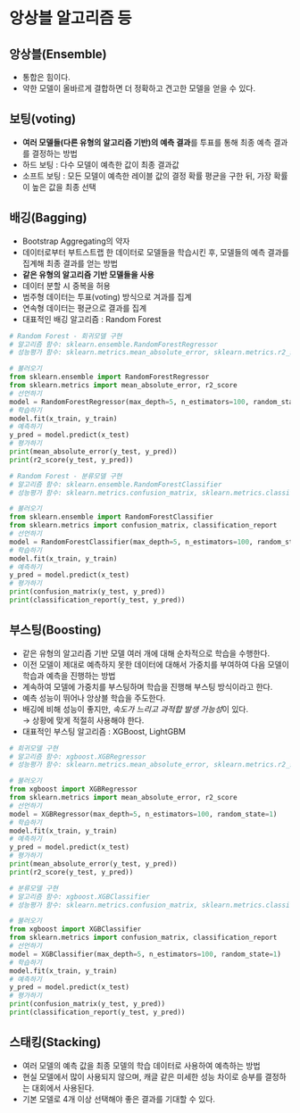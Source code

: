 # 앙상블 알고리즘 등

## 앙상블(Ensemble)

- 통합은 힘이다.
- 약한 모델이 올바르게 결합하면 더 정확하고 견고한 모델을 얻을 수 있다.  

## 보팅(voting)

- **여러 모델들(다른 유형의 알고리즘 기반)의 예측 결과**를 투표를 통해 최종 예측 결과를 결정하는 방법
- 하드 보팅 : 다수 모델이 예측한 값이 최종 결과값
- 소프트 보팅 : 모든 모델이 예측한 레이블 값의 결정 확률 평균을 구한 뒤, 가장 확률이 높은 값을 최종 선택

## 배깅(Bagging)

- Bootstrap Aggregating의 약자
- 데이터로부터 부트스트랩 한 데이터로 모델들을 학습시킨 후, 모델들의 예측 결과를 집계해 최종 결과를 얻는 방법
- **같은 유형의 알고리즘 기반 모델들을 사용**
- 데이터 분할 시 중복을 허용
- 범주형 데이터는 투표(voting) 방식으로 겨과를 집계
- 연속형 데이터는 평균으로 결과를 집계
- 대표적인 배깅 알고리즘 : Random Forest  
```python
# Random Forest - 회귀모델 구현
# 알고리즘 함수: sklearn.ensemble.RandomForestRegressor
# 성능평가 함수: sklearn.metrics.mean_absolute_error, sklearn.metrics.r2_score 등

# 불러오기
from sklearn.ensemble import RandomForestRegressor
from sklearn.metrics import mean_absolute_error, r2_score
# 선언하기
model = RandomForestRegressor(max_depth=5, n_estimators=100, random_state=1)
# 학습하기
model.fit(x_train, y_train)
# 예측하기
y_pred = model.predict(x_test)
# 평가하기
print(mean_absolute_error(y_test, y_pred))
print(r2_score(y_test, y_pred))
```

```python
# Random Forest - 분류모델 구현
# 알고리즘 함수: sklearn.ensemble.RandomForestClassifier
# 성능평가 함수: sklearn.metrics.confusion_matrix, sklearn.metrics.classification_report 등

# 불러오기
from sklearn.ensemble import RandomForestClassifier
from sklearn.metrics import confusion_matrix, classification_report
# 선언하기
model = RandomForestClassifier(max_depth=5, n_estimators=100, random_state=1)
# 학습하기
model.fit(x_train, y_train)
# 예측하기
y_pred = model.predict(x_test)
# 평가하기
print(confusion_matrix(y_test, y_pred))
print(classification_report(y_test, y_pred))
```
  
## 부스팅(Boosting)

- 같은 유형의 알고리즘 기반 모델 여러 개에 대해 순차적으로 학습을 수행한다.
- 이전 모델이 제대로 예측하지 못한 데이터에 대해서 가중치를 부여하여 다음 모델이 학습과 예측을 진행하는 방법
- 계속하여 모델에 가중치를 부스팅하며 학습을 진행해 부스팅 방식이라고 한다.
- 예측 성능이 뛰어나 앙상블 학습을 주도한다.
- 배깅에 비해 성능이 좋지만, *속도가 느리고 과적합 발생 가능성*이 있다.  
→ 상황에 맞게 적절히 사용해야 한다.
- 대표적인 부스팅 알고리즘 : XGBoost, LightGBM

```python
# 회귀모델 구현
# 알고리즘 함수: xgboost.XGBRegressor
# 성능평가 함수: sklearn.metrics.mean_absolute_error, sklearn.metrics.r2_score 등

# 불러오기
from xgboost import XGBRegressor
from sklearn.metrics import mean_absolute_error, r2_score
# 선언하기
model = XGBRegressor(max_depth=5, n_estimators=100, random_state=1)
# 학습하기
model.fit(x_train, y_train)
# 예측하기
y_pred = model.predict(x_test)
# 평가하기
print(mean_absolute_error(y_test, y_pred))
print(r2_score(y_test, y_pred))
```

```python
# 분류모델 구현
# 알고리즘 함수: xgboost.XGBClassifier
# 성능평가 함수: sklearn.metrics.confusion_matrix, sklearn.metrics.classification_report 등

# 불러오기
from xgboost import XGBClassifier
from sklearn.metrics import confusion_matrix, classification_report
# 선언하기
model = XGBClassifier(max_depth=5, n_estimators=100, random_state=1)
# 학습하기
model.fit(x_train, y_train)
# 예측하기
y_pred = model.predict(x_test)
# 평가하기
print(confusion_matrix(y_test, y_pred))
print(classification_report(y_test, y_pred))
```

## 스태킹(Stacking)

- 여러 모델의 예측 값을 최종 모델의 학습 데이터로 사용하여 예측하는 방법
- 현실 모델에서 많이 사용되지 않으며, 캐글 같은 미세한 성능 차이로 승부를 결정하는 대회에서 사용된다.
- 기본 모델로 4개 이상 선택해야 좋은 결과를 기대할 수 있다.
